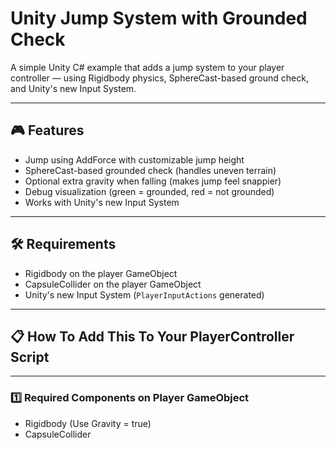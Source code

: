 # Unity Jump System with Grounded Check

A simple Unity C# example that adds a jump system to your player controller — using Rigidbody physics, SphereCast-based ground check, and Unity's new Input System.

---

## 🎮 Features

- Jump using AddForce with customizable jump height
- SphereCast-based grounded check (handles uneven terrain)
- Optional extra gravity when falling (makes jump feel snappier)
- Debug visualization (green = grounded, red = not grounded)
- Works with Unity's new Input System

---

## 🛠 Requirements

- Rigidbody on the player GameObject  
- CapsuleCollider on the player GameObject  
- Unity's new Input System (`PlayerInputActions` generated)

---

## 📋 How To Add This To Your PlayerController Script

---

### 1️⃣ Required Components on Player GameObject

- Rigidbody (Use Gravity = true)
- CapsuleCollider
